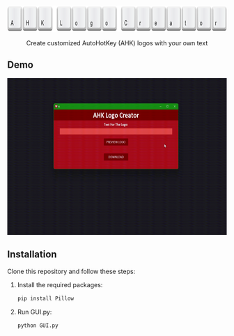 
<img src= "https://raw.githubusercontent.com/Intedai/AHK-Logo-Creator/main/demo%20and%20logo/Proj%20Logo.png" width="872" height="60"/>

<p align="center">Create customized AutoHotKey (AHK) logos with your own text</p>

## Demo

<img src= "https://raw.githubusercontent.com/Intedai/AHK-Logo-Creator/main/demo%20and%20logo/ahkdemo.gif" width="640" height="360"/>

## Installation

Clone this repository and follow these steps:

1. Install the required packages:

    ```bash
    pip install Pillow
    ```

2. Run GUI.py:

    ```bash
    python GUI.py
    ```
